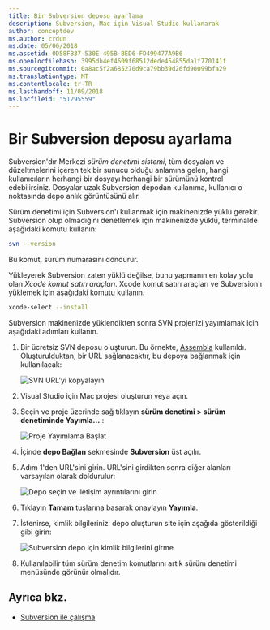 ```yaml
---
title: Bir Subversion deposu ayarlama
description: Subversion, Mac için Visual Studio kullanarak
author: conceptdev
ms.author: crdun
ms.date: 05/06/2018
ms.assetid: 0D58FB37-530E-495B-BED6-FD499477A9B6
ms.openlocfilehash: 3995db4ef4609f68512dede454855da1f770141f
ms.sourcegitcommit: 0a8ac5f2a685270d9ca79bb39d26fd90099bfa29
ms.translationtype: MT
ms.contentlocale: tr-TR
ms.lasthandoff: 11/09/2018
ms.locfileid: "51295559"
---
```

# <a name="set-up-a-subversion-repository"></a>Bir Subversion deposu ayarlama

Subversion'dır Merkezi _sürüm denetimi sistemi_, tüm dosyaları ve düzeltmelerini içeren tek bir sunucu olduğu anlamına gelen, hangi kullanıcıların herhangi bir dosyayı herhangi bir sürümünü kontrol edebilirsiniz. Dosyalar uzak Subversion depodan kullanıma, kullanıcı o noktasında depo anlık görüntüsünü alır.

Sürüm denetimi için Subversion'ı kullanmak için makinenizde yüklü gerekir. Subversion olup olmadığını denetlemek için makinenizde yüklü, terminalde aşağıdaki komutu kullanın:

```bash
svn --version
```

Bu komut, sürüm numarasını döndürür.

Yükleyerek Subversion zaten yüklü değilse, bunu yapmanın en kolay yolu olan _Xcode komut satırı araçları_. Xcode komut satırı araçları ve Subversion'ı yüklemek için aşağıdaki komutu kullanın.

```bash
xcode-select --install
```

Subversion makinenizde yüklendikten sonra SVN projenizi yayımlamak için aşağıdaki adımları kullanın.

1. Bir ücretsiz SVN deposu oluşturun. Bu örnekte, [Assembla](https://app.assembla.com/) kullanıldı. Oluşturulduktan, bir URL sağlanacaktır, bu depoya bağlanmak için kullanılacak:

    ![SVN URL'yi kopyalayın](media/version-control-subversion1-sml.png)

2. Visual Studio için Mac projesi oluşturun veya açın.

3. Seçin ve proje üzerinde sağ tıklayın **sürüm denetimi > sürüm denetiminde Yayımla...** :

    ![Proje Yayımlama Başlat](media/version-control-subversion2.png)

4. İçinde **depo Bağlan** sekmesinde **Subversion** üst açılır.

5. Adım 1'den URL'sini girin. URL'sini girdikten sonra diğer alanları varsayılan olarak doldurulur:

    ![Depo seçin ve iletişim ayrıntılarını girin](media/version-control-subversion3.png)

7. Tıklayın **Tamam** tuşlarına basarak onaylayın **Yayımla**.

7. İstenirse, kimlik bilgilerinizi depo oluşturun site için aşağıda gösterildiği gibi girin:

    ![Subversion depo için kimlik bilgilerini girme](media/version-control-subversion5.png)

8.  Kullanılabilir tüm sürüm denetim komutlarını artık sürüm denetimi menüsünde görünür olmalıdır.

## <a name="see-also"></a>Ayrıca bkz.

- [Subversion ile çalışma](working-with-subversion.md)